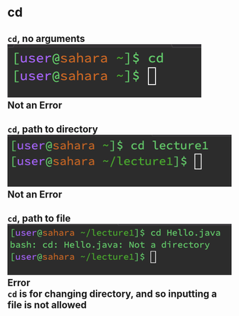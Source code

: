 # __cd__
__`cd`, no arguments__\
![Image](cd.png)\
Not an Error
---

__`cd`, path to directory__\
![Image](cd_directory.png)\
Not an Error
---

__`cd`, path to file__\
![Image](cd_file.png)\
Error\
`cd` is for changing directory, and so inputting a file is not allowed
---
